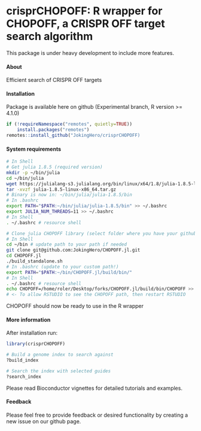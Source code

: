 crisprCHOPOFF: R wrapper for CHOPOFF, a CRISPR OFF target search algorithm
==============================================================================


This package is under heavy development to include more features.

#### About


Efficient search of CRISPR OFF targets


#### Installation

Package is available here on github (Experimental branch, R version >= 4.1.0)
```r
if (!requireNamespace("remotes", quietly=TRUE))
    install.packages("remotes")
remotes::install_github("JokingHero/crisprCHOPOFF)
```  

#### System requirements
```sh
# In Shell
# Get julia 1.8.5 (required version)
mkdir -p ~/bin/julia
cd ~/bin/julia
wget https://julialang-s3.julialang.org/bin/linux/x64/1.8/julia-1.8.5-linux-x86_64.tar.gz
tar -xvzf julia-1.8.5-linux-x86_64.tar.gz
# Binary is now in: ~/bin/julia/julia-1.8.5/bin
# In .bashrc
export PATH="$PATH:~/bin/julia/julia-1.8.5/bin" >> ~/.bashrc
export JULIA_NUM_THREADS=11 >> ~/.bashrc
# In Shell
. ~/.bashrc # resource shell

# Clone julia CHOPOFF library (select folder where you have your github clones)
# In Shell
cd ~/bin # update path to your path if needed
git clone git@github.com:JokingHero/CHOPOFF.jl.git
cd CHOPOFF.jl
./build_standalone.sh
# In .bashrc (update to your custom path!)
export PATH="$PATH:~/bin/CHOPOFF.jl/build/bin/"
# In Shell
. ~/.bashrc # resource shell
echo CHOPOFF=/home/roler/Desktop/forks/CHOPOFF.jl/build/bin/CHOPOFF >> ~/.Renviron
# <- To allow RSTUDIO to see the CHOPOFF path, then restart RSTUDIO
```  

CHOPOFF should now be ready to use in the R wrapper
#### More information

After installation run:
```r
library(crisprCHOPOFF)

# Build a genome index to search against
?build_index

# Search the index with selected guides
?search_index
```  
Please read Bioconductor vignettes for detailed tutorials and examples.

#### Feedback

Please feel free to provide feedback or desired functionality by creating a new issue on our github page.

